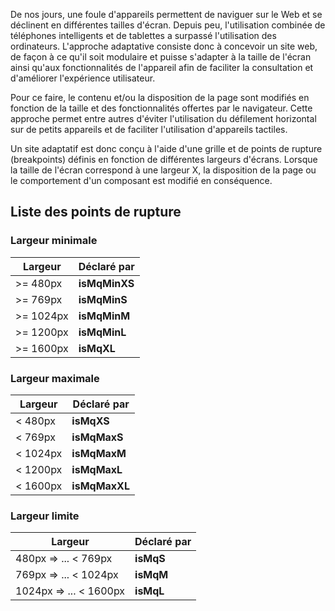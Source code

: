 De nos jours, une foule d'appareils permettent de naviguer sur le Web et se déclinent en différentes tailles d'écran. Depuis peu, l'utilisation combinée de téléphones intelligents et de tablettes a surpassé l'utilisation des ordinateurs. L'approche adaptative consiste donc à concevoir un site web, de façon à ce qu'il soit modulaire et puisse s'adapter à la taille de l'écran ainsi qu'aux fonctionnalités de l'appareil afin de faciliter la consultation et d'améliorer l'expérience utilisateur.

Pour ce faire, le contenu et/ou la disposition de la page sont modifiés en fonction de la taille et des fonctionnalités offertes par le navigateur. Cette approche permet entre autres d'éviter l'utilisation du défilement horizontal sur de petits appareils et de faciliter l'utilisation d'appareils tactiles.

Un site adaptatif est donc conçu à l'aide d'une grille et de points de rupture (breakpoints) définis en fonction de différentes largeurs d'écrans. Lorsque la taille de l'écran correspond à une largeur X, la disposition de la page ou le comportement d'un composant est modifié en conséquence.

## Liste des points de rupture
<div class="m-u--header m-u--margin-top">
    <h3>Largeur minimale</h3>
</div>
<table>
    <thead>
        <tr>
            <th>Largeur</th>
            <th>Déclaré par</th>
        </tr>
    </thead>
    <tbody>
        <tr>
            <td>>= 480px</td>
            <td><b>isMqMinXS</b></td>
        </tr>
        <tr>
            <td>>= 769px</td>
            <td><b>isMqMinS</b></td>
        </tr>
        <tr>
            <td>>= 1024px</td>
            <td><b>isMqMinM</b></td>
        </tr>
        <tr>
            <td>>= 1200px</td>
            <td><b>isMqMinL</b></td>
        </tr>
        <tr>
            <td>>= 1600px</td>
            <td><b>isMqXL</b></td>
        </tr>
    </tbody>
</table>
<div class="m-u--header">
    <h3>Largeur maximale</h3>
</div>
<table>
    <thead>
        <tr>
            <th>Largeur</th>
            <th>Déclaré par</th>
        </tr>
    </thead>
    <tbody>
        <tr>
            <td>< 480px</td>
            <td><b>isMqXS</b></td>
        </tr>
        <tr>
            <td>< 769px</td>
            <td><b>isMqMaxS</b></td>
        </tr>
        <tr>
            <td>< 1024px</td>
            <td><b>isMqMaxM</b></td>
        </tr>
        <tr>
            <td>< 1200px</td>
            <td><b>isMqMaxL</b></td>
        </tr>
        <tr>
            <td>< 1600px</td>
            <td><b>isMqMaxXL </b></td>
        </tr>
    </tbody>
</table>
<div class="m-u--header">
    <h3>Largeur limite</h3>
</div>
<table>
    <thead>
        <tr>
            <th>Largeur</th>
            <th>Déclaré par</th>
        </tr>
    </thead>
    <tbody>
        <tr>
            <td>480px =­> ... < 769px</td>
            <td><b>isMqS</b></td>
        </tr>
        <tr>
            <td>769px => ... < 1024px</td>
            <td><b>isMqM</b></td>
        </tr>
        <tr>
            <td>1024px => ... < 1600px</td>
            <td><b>isMqL</b></td>
        </tr>
    </tbody>
</table>